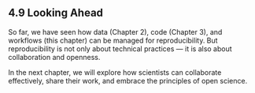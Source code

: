 ## 4.9 Looking Ahead

So far, we have seen how data (Chapter 2), code (Chapter 3), and workflows (this chapter) can be managed for reproducibility. But reproducibility is not only about technical practices — it is also about collaboration and openness.

In the next chapter, we will explore how scientists can collaborate effectively, share their work, and embrace the principles of open science.
